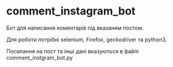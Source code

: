 # comment_instagram_bot
Бот для написання коментарів під вказаним постом.

Для роботи потрібні selenium, Firefox, geckodriver та python3.

Посилання на пост та інші дані вказуються в файлі comment_instgram_bot.py
